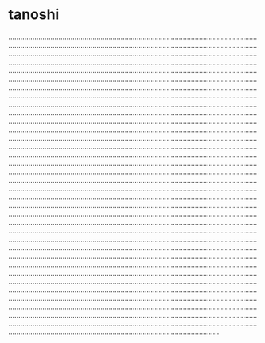 # tanoshi
.............................................................................................................................................................................................................................................................................................................................................................................................................................................................................................................................................................................................................................................................................................................................................................................................................................................................................................................................................................................................................................................................................................................................................................................................................................................................................................................................................................................................................................................................................................................................................................................................................................................................................................................................................................................................................................................................................................................................................................................................................................................................................................................................................................................................................................................................................................................................................................................................................................................................................................................................................................................................................................................................................................................................................................................................................................................................................................................................................................................................................................................................................................................................................................................................................................................................................................................................................................................................................................................................................................................................................................................................................................................................................................................................................................................................................................................................................................................................................................................................................................................................................................................................................................................................................................................................................................................................................................................................................................................................................................................................................................................................................................